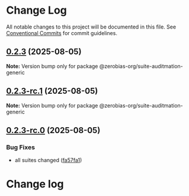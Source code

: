 # Change Log

All notable changes to this project will be documented in this file.
See [Conventional Commits](https://conventionalcommits.org) for commit guidelines.

## [0.2.3](https://github.com/zerobias-org/suite/compare/@zerobias-org/suite-auditmation-generic@0.2.3-rc.1...@zerobias-org/suite-auditmation-generic@0.2.3) (2025-08-05)

**Note:** Version bump only for package @zerobias-org/suite-auditmation-generic





## [0.2.3-rc.1](https://github.com/zerobias-org/suite/compare/@zerobias-org/suite-auditmation-generic@0.2.3-rc.0...@zerobias-org/suite-auditmation-generic@0.2.3-rc.1) (2025-08-05)

**Note:** Version bump only for package @zerobias-org/suite-auditmation-generic





## [0.2.3-rc.0](https://github.com/zerobias-org/suite/compare/@zerobias-org/suite-auditmation-generic@0.2.2...@zerobias-org/suite-auditmation-generic@0.2.3-rc.0) (2025-08-05)


### Bug Fixes

* all suites changed ([fa57fa1](https://github.com/zerobias-org/suite/commit/fa57fa1af7628003297df46b2d7740fe95bd2666))





# Change log

